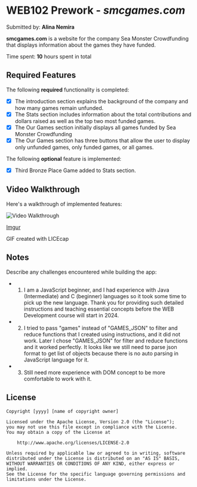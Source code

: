 # WEB102 Prework - *smcgames.com*

Submitted by: **Alina Nemira**

**smcgames.com** is a website for the company Sea Monster Crowdfunding that displays information about the games they have funded.

Time spent: **10** hours spent in total

## Required Features

The following **required** functionality is completed:

* [x] The introduction section explains the background of the company and how many games remain unfunded.
* [x] The Stats section includes information about the total contributions and dollars raised as well as the top two most funded games.
* [x] The Our Games section initially displays all games funded by Sea Monster Crowdfunding
* [x] The Our Games section has three buttons that allow the user to display only unfunded games, only funded games, or all games.

The following **optional** feature is implemented:

* [x] Third Bronze Place Game added to Stats section. 

## Video Walkthrough

Here's a walkthrough of implemented features:

![Video Walkthrough](https://i.imgur.com/eySO1id.gif)

[Imgur](https://i.imgur.com/eySO1id.gifv)

<!-- Replace this with whatever GIF tool you used! -->
GIF created with LICEcap  
<!-- Recommended tools:
[Kap](https://getkap.co/) for macOS
[ScreenToGif](https://www.screentogif.com/) for Windows
[peek](https://github.com/phw/peek) for Linux. -->

## Notes

Describe any challenges encountered while building the app:

* 1) I am a JavaScript beginner, and I had experience with Java (Intermediate) and C (beginner) languages so it took some time to pick up the new language. Thank you for providing such detailed instructions and teaching essential concepts before the WEB Development course will start in 2024.
* 2) I tried to pass "games" instead of "GAMES_JSON" to filter and reduce functions that I created using instructions, and it did not work. Later I chose "GAMES_JSON" for filter and reduce functions and it worked perfectly. It looks like we still need to parse json format to get list of objects because there is no auto parsing in JavaScript language for it.
* 3) Still need more experience with DOM concept to be more comfortable to work with it.     

## License

    Copyright [yyyy] [name of copyright owner]

    Licensed under the Apache License, Version 2.0 (the "License");
    you may not use this file except in compliance with the License.
    You may obtain a copy of the License at

        http://www.apache.org/licenses/LICENSE-2.0

    Unless required by applicable law or agreed to in writing, software
    distributed under the License is distributed on an "AS IS" BASIS,
    WITHOUT WARRANTIES OR CONDITIONS OF ANY KIND, either express or implied.
    See the License for the specific language governing permissions and
    limitations under the License.
